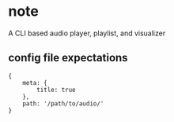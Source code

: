# note
A CLI based audio player, playlist, and visualizer

## config file expectations

```
{
    meta: {
        title: true
    },
    path: '/path/to/audio/'
}
```